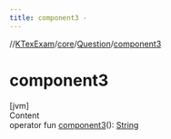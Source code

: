 ```yaml
---
title: component3 -
---
```

//[KTexExam](../../index.md)/[core](../index.md)/[Question](index.md)/[component3](component3.md)



# component3  
[jvm]  
Content  
operator fun [component3](component3.md)(): [String](https://kotlinlang.org/api/latest/jvm/stdlib/kotlin/-string/index.html)  



